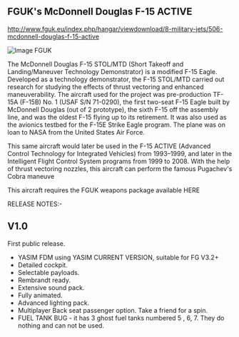 FGUK's McDonnell Douglas F-15 ACTIVE
------------------------------------

http://www.fguk.eu/index.php/hangar/viewdownload/8-military-jets/506-mcdonnell-douglas-f-15-active

![Image FGUK](http://www.fguk.eu/images/jdownloads/screenshots/fgfs-screen-0214.png)


The McDonnell Douglas F-15 STOL/MTD (Short Takeoff and Landing/Maneuver Technology Demonstrator) is a modified F-15 Eagle. Developed as a technology demonstrator, the F-15 STOL/MTD carried out research for studying the effects of thrust vectoring and enhanced maneuverability. The aircraft used for the project was pre-production TF-15A (F-15B) No. 1 (USAF S/N 71-0290), the first two-seat F-15 Eagle built by McDonnell Douglas (out of 2 prototype), the sixth F-15 off the assembly line, and was the oldest F-15 flying up to its retirement. It was also used as the avionics testbed for the F-15E Strike Eagle program. The plane was on loan to NASA from the United States Air Force.

This same aircraft would later be used in the F-15 ACTIVE (Advanced Control Technology for Integrated Vehicles) from 1993–1999, and later in the Intelligent Flight Control System programs from 1999 to 2008. With the help of thrust vectoring nozzles, this aircraft can perform the famous Pugachev's Cobra maneuve

 
This aircraft requires the FGUK weapons package available HERE
 

RELEASE NOTES:-
 

V1.0
-----

First public release.

* YASIM FDM using YASIM CURRENT VERSION, suitable for FG V3.2+
* Detailed cockpit.
* Selectable payloads.
* Rembrandt ready.
* Extensive sound pack.
* Fully animated.
* Advanced lighting pack.
* Multiplayer Back seat passenger option. Take a friend for a spin.
* FUEL TANK BUG - it has 3 ghost fuel tanks numbered  5 , 6, 7. They do nothing and can not be used. 